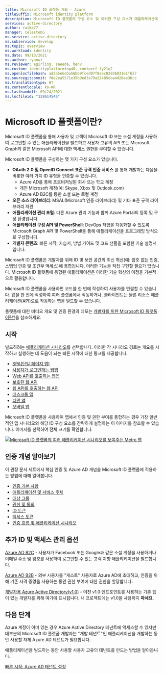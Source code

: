 ```yaml
---
title: Microsoft ID 플랫폼 개요 - Azure
titleSuffix: Microsoft identity platform
description: Microsoft ID 플랫폼의 구성 요소 및 이러한 구성 요소가 애플리케이션에 IAM(ID 및 액세스 관리) 지원을 빌드하는 데 도움이 되는 방법에 대해 알아봅니다.
services: active-directory
author: rwike77
manager: CelesteDG
ms.service: active-directory
ms.subservice: develop
ms.topic: overview
ms.workload: identity
ms.date: 09/13/2021
ms.author: ryanwi
ms.reviewer: agirling, saeeda, benv
ms.custom: identityplatformtop40, contperf-fy21q2
ms.openlocfilehash: ad3a5e6dba56bb9fced07f0aec82036031e1f627
ms.sourcegitcommit: f6e2ea5571e35b9ed3a79a22485eba4d20ae36cc
ms.translationtype: HT
ms.contentlocale: ko-KR
ms.lasthandoff: 09/24/2021
ms.locfileid: "128614546"
---
```

# <a name="what-is-the-microsoft-identity-platform"></a>Microsoft ID 플랫폼이란?

Microsoft ID 플랫폼을 통해 사용자 및 고객이 Microsoft ID 또는 소셜 계정을 사용하여 로그인할 수 있는 애플리케이션을 빌드하고 사용자 고유의 API 또는 Microsoft Graph와 같은 Microsoft API에 대한 액세스 권한을 부여할 수 있습니다.

Microsoft ID 플랫폼을 구성하는 몇 가지 구성 요소가 있습니다.

- **OAuth 2.0 및 OpenID Connect 표준 규격 인증 서비스** 를 통해 개발자는 다음을 비롯한 여러 가지 ID 유형을 인증할 수 있습니다.
  - Azure AD를 통해 프로비저닝된 회사 또는 학교 계정
  - 개인 Microsoft 계정(예: Skype, Xbox 및 Outlook.com)
  - Azure AD B2C를 통한 소셜 또는 로컬 계정
- **오픈 소스 라이브러리**: MSAL(Microsoft 인증 라이브러리) 및 기타 표준 규격 라이브러리 지원
- **애플리케이션 관리 포털**: 다른 Azure 관리 기능과 함께 Azure Portal의 등록 및 구성 환경입니다.
- **애플리케이션 구성 API 및 PowerShell**: DevOps 작업을 자동화할 수 있도록 Microsoft Graph API 및 PowerShell을 통해 애플리케이션을 프로그래밍 방식으로 구성합니다.
- **개발자 콘텐츠**: 빠른 시작, 자습서, 방법 가이드 및 코드 샘플을 포함한 기술 설명서입니다.

Microsoft ID 플랫폼은 개발자를 위해 ID 및 보안 공간의 최신 혁신(예: 암호 없는 인증, 스텝업 인증 및 조건부 액세스)에 통합됩니다. 이러한 기능을 직접 구현할 필요가 없습니다. Microsoft ID 플랫폼에 통합된 애플리케이션은 이러한 기술 혁신의 이점을 기본적으로 활용합니다.

Microsoft ID 플랫폼을 사용하면 코드를 한 번에 작성하여 사용자를 연결할 수 있습니다. 앱을 한 번에 작성하여 여러 플랫폼에서 작동하거나, 클라이언트는 물론 리소스 애플리케이션(API)으로 작동하는 앱을 빌드할 수 있습니다.

플랫폼에 대한 비디오 개요 및 인증 환경의 데모는 [개발자를 위한 Microsoft ID 플랫폼이란?](https://youtu.be/uDU1QTSw7Ps)을 참조하세요.

## <a name="getting-started"></a>시작

빌드하려는 [애플리케이션 시나리오](authentication-flows-app-scenarios.md)를 선택합니다. 이러한 각 시나리오 경로는 개요를 시작하고 실행하는 데 도움이 되는 빠른 시작에 대한 링크를 제공합니다.

- [SPA(단일 페이지 앱)](scenario-spa-overview.md)
- [사용자가 로그인하는 웹앱](scenario-web-app-sign-user-overview.md)
- [Web API를 호출하는 웹앱](scenario-web-app-call-api-overview.md)
- [보호된 웹 API](scenario-protected-web-api-overview.md)
- [웹 API를 호출하는 웹 API](scenario-web-api-call-api-overview.md)
- [데스크톱 앱](scenario-desktop-overview.md)
- [디먼 앱](scenario-daemon-overview.md)
- [모바일 앱](scenario-mobile-overview.md)

Microsoft ID 플랫폼을 사용하여 앱에서 인증 및 권한 부여를 통합하는 경우 가장 일반적인 앱 시나리오와 해당 ID 구성 요소를 간략하게 설명하는 이 이미지를 참조할 수 있습니다. 이미지를 선택하여 전체 크기를 확인합니다.

[![Microsoft ID 플랫폼의 여러 애플리케이션 시나리오를 보여주는 Metro 맵](./media/v2-overview/application-scenarios-identity-platform.png)](./media/v2-overview/application-scenarios-identity-platform.svg#lightbox)

## <a name="learn-authentication-concepts"></a>인증 개념 알아보기

이 권장 문서 세트에서 핵심 인증 및 Azure AD 개념을 Microsoft ID 플랫폼에 적용하는 방법에 대해 알아봅니다.

- [인증 기본 사항](./authentication-vs-authorization.md)
- [애플리케이션 및 서비스 주체](app-objects-and-service-principals.md)
- [대상 그룹](v2-supported-account-types.md)
- [권한 및 동의](v2-permissions-and-consent.md)
- [ID 토큰](id-tokens.md)
- [액세스 토큰](access-tokens.md)
- [인증 흐름 및 애플리케이션 시나리오](authentication-flows-app-scenarios.md)

## <a name="more-identity-and-access-management-options"></a>추가 ID 및 액세스 관리 옵션

[Azure AD B2C](../../active-directory-b2c/overview.md) - 사용자가 Facebook 또는 Google과 같은 소셜 계정을 사용하거나 이메일 주소 및 암호를 사용하여 로그인할 수 있는 고객 지향 애플리케이션을 빌드합니다.

[Azure AD B2B](../external-identities/what-is-b2b.md) - 외부 사용자를 "게스트" 사용자로 Azure AD에 초대하고, 인증을 위해 기존 자격 증명을 사용하는 동안 권한 부여에 대한 권한을 할당합니다.

[개발자용 Azure Active Directory(v1.0)](../azuread-dev/v1-overview.md) - 이전 v1.0 엔드포인트를 사용하는 기존 앱이 있는 개발자를 위해 여기에 표시됩니다. 새 프로젝트에는 v1.0을 사용하지 **마세요**.

## <a name="next-steps"></a>다음 단계

Azure 계정이 이미 있는 경우 Azure Active Directory 테넌트에 액세스할 수 있지만 대부분의 Microsoft ID 플랫폼 개발자는 "개발 테넌트"인 애플리케이션을 개발하는 동안 사용할 자체 Azure AD 테넌트가 필요합니다.

애플리케이션을 빌드하는 동안 사용할 사용자 고유의 테넌트를 만드는 방법을 알아봅니다.

[빠른 시작: Azure AD 테넌트 설정](quickstart-create-new-tenant.md)
